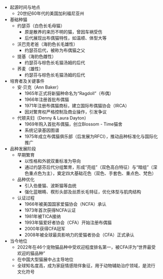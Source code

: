 - 起源时间与地点
    - 20世纪60年代的美国加利福尼亚州
- 基础种猫
    - 约瑟芬（白色长毛母猫）
        - 原是散养的来历不明的猫，曾因车祸受伤
        - 后代展现出布偶猫特性，如温顺、体型大等
    - 沃巴克老爸（海豹色长毛雄性）
        - 约瑟芬后代，被称为布偶猫之父
    - 提基（海豹色雌性）
        - 约瑟芬与棕色长毛猫汤姆的后代
    - 荞麦（雄性）
        - 约瑟芬与棕色长毛猫汤姆的后代
- 培育者及关键事件
    - 安·贝克（Ann Baker）
        - 1965年正式将新猫种命名为“Ragdoll”（布偶）
        - 1966年注册首批布偶猫
        - 1971年注册布偶猫商标，建立国际布偶猫协会（IRCA）
        - 因对繁育权严格控制及商业操作，引发争议
    - 代顿夫妇（Denny & Laura Dayton）
        - 1969年购入首批布偶猫，创立Blossom - Time猫舍
        - 系统记录基因图谱
        - 1975年成立布偶猫俱乐部（后发展为RFCI），推动品种标准化与国际化推广
- 品种发展阶段
    - 早期繁育
        - 以性格和外貌双重标准为导向
        - 通过约瑟芬后代分组繁育，形成“亮组”（双色高白特征）与“暗组”（深色重点色为主），奠定四大基础花色（双色、手套色、重点色、梵色）
    - 品种优化
        - 引入伯曼猫、波斯猫等血统
        - 强化蓝眼睛、楔形头部及丝质长毛特征，优化体型与肌肉结构
    - 认证过程
        - 1966年被美国国家爱猫协会（NCFA）承认
        - 1973年首次获得NCFA认证
        - 1981年被TICA接纳
        - 1993年猫爱好者协会（CFA）开始注册布偶猫
        - 2000年获得CFA冠军
        - 2008年被全球最具影响力的爱猫者协会（CFA）正式承认
- 当今地位
    - 2022年在46个宠物猫品种中受欢迎程度排名第一，被CFA评为“世界最受欢迎的猫品种”
    - 在中国大型猫展中占主导地位
    - 全球知名度高，成为家庭情感陪伴象征，用于动物辅助治疗领域，是流行文化符号
